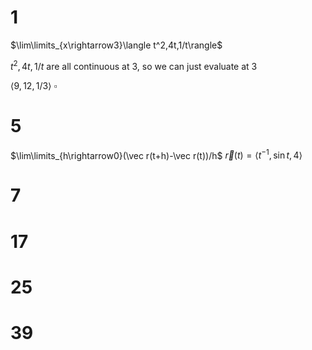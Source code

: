 # 1

$\lim\limits_{x\rightarrow3}\langle t^2,4t,1/t\rangle$

$t^2,4t,1/t$ are all continuous at 3, so we can just evaluate at 3

$\langle 9,12,1/3\rangle$
$\square$

# 5

$\lim\limits_{h\rightarrow0}(\vec r(t+h)-\vec r(t))/h$
$\vec r(t)=\langle t^{-1},\sin t,4\rangle$

# 7

# 17

# 25

# 39
